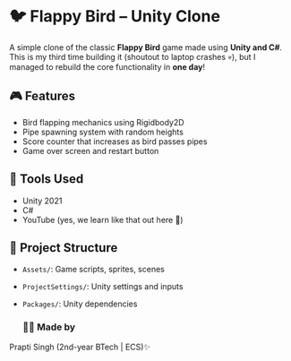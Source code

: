 # 🐦 Flappy Bird – Unity Clone

A simple clone of the classic **Flappy Bird** game made using **Unity and C#**.  
This is my third time building it (shoutout to laptop crashes 💀), but I managed to rebuild the core functionality in **one day**!

## 🎮 Features
- Bird flapping mechanics using Rigidbody2D
- Pipe spawning system with random heights
- Score counter that increases as bird passes pipes
- Game over screen and restart button

## 🔧 Tools Used
- Unity 2021
- C#
- YouTube (yes, we learn like that out here 😤)

## 📁 Project Structure
- `Assets/`: Game scripts, sprites, scenes
- `ProjectSettings/`: Unity settings and inputs
- `Packages/`: Unity dependencies

  ### 🙋‍♀️ Made by
Prapti Singh (2nd-year BTech | ECS)✨
